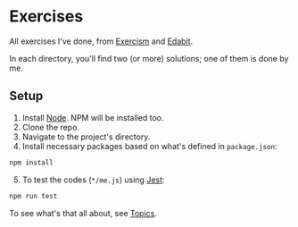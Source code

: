 # Exercises

All exercises I've done, from [Exercism](https://exercism.io) and [Edabit](https://edabit.com).

In each directory, you'll find two (or more) solutions; one of them is done by me.

## Setup

1. Install [Node](https://nodejs.org/en/download). NPM will be installed too.
2. Clone the repo.
3. Navigate to the project's directory.
4. Install necessary packages based on what's defined in `package.json`:

```bash
npm install
```

5. To test the codes (`*/me.js`) using [Jest](https://jestjs.io):

```bash
npm run test
```

To see what's that all about, see [Topics](TOPICS.md).
